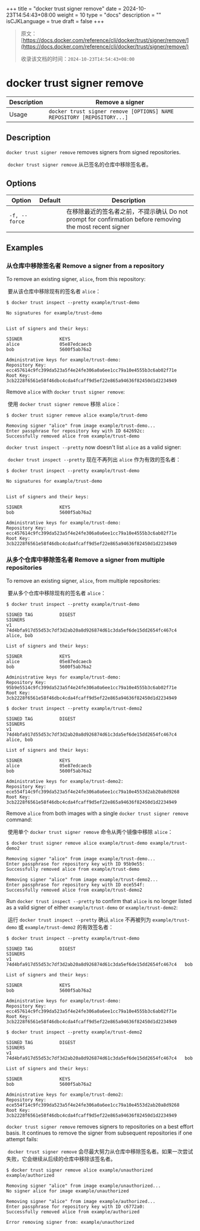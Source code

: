 +++
title = "docker trust signer remove"
date = 2024-10-23T14:54:43+08:00
weight = 10
type = "docs"
description = ""
isCJKLanguage = true
draft = false
+++

> 原文：[https://docs.docker.com/reference/cli/docker/trust/signer/remove/](https://docs.docker.com/reference/cli/docker/trust/signer/remove/)
>
> 收录该文档的时间：`2024-10-23T14:54:43+08:00`

# docker trust signer remove

| Description | Remove a signer                                              |
| :---------- | ------------------------------------------------------------ |
| Usage       | `docker trust signer remove [OPTIONS] NAME REPOSITORY [REPOSITORY...]` |

## Description

`docker trust signer remove` removes signers from signed repositories.

​	`docker trust signer remove` 从已签名的仓库中移除签名者。

## Options

| Option        | Default | Description                                                  |
| ------------- | ------- | ------------------------------------------------------------ |
| `-f, --force` |         | 在移除最近的签名者之前，不提示确认 Do not prompt for confirmation before removing the most recent signer |

## Examples

### 从仓库中移除签名者 Remove a signer from a repository

To remove an existing signer, `alice`, from this repository:

​	要从该仓库中移除现有的签名者 `alice`：

```console
$ docker trust inspect --pretty example/trust-demo

No signatures for example/trust-demo


List of signers and their keys:

SIGNER              KEYS
alice               05e87edcaecb
bob                 5600f5ab76a2

Administrative keys for example/trust-demo:
Repository Key: ecc457614c9fc399da523a5f4e24fe306a0a6ee1cc79a10e4555b3c6ab02f71e
Root Key:       3cb2228f6561e58f46dbc4cda4fcaff9d5ef22e865a94636f82450d1d2234949
```

Remove `alice` with `docker trust signer remove`:

​	使用 `docker trust signer remove` 移除 `alice`：



```console
$ docker trust signer remove alice example/trust-demo

Removing signer "alice" from image example/trust-demo...
Enter passphrase for repository key with ID 642692c:
Successfully removed alice from example/trust-demo
```

`docker trust inspect --pretty` now doesn't list `alice` as a valid signer:

​	`docker trust inspect --pretty` 现在不再列出 `alice` 作为有效的签名者：



```console
$ docker trust inspect --pretty example/trust-demo

No signatures for example/trust-demo


List of signers and their keys:

SIGNER              KEYS
bob                 5600f5ab76a2

Administrative keys for example/trust-demo:
Repository Key: ecc457614c9fc399da523a5f4e24fe306a0a6ee1cc79a10e4555b3c6ab02f71e
Root Key:       3cb2228f6561e58f46dbc4cda4fcaff9d5ef22e865a94636f82450d1d2234949
```

### 从多个仓库中移除签名者 Remove a signer from multiple repositories

To remove an existing signer, `alice`, from multiple repositories:

​	要从多个仓库中移除现有的签名者 `alice`：



```console
$ docker trust inspect --pretty example/trust-demo

SIGNED TAG          DIGEST                                                             SIGNERS
v1                  74d4bfa917d55d53c7df3d2ab20a8d926874d61c3da5ef6de15dd2654fc467c4   alice, bob

List of signers and their keys:

SIGNER              KEYS
alice               05e87edcaecb
bob                 5600f5ab76a2

Administrative keys for example/trust-demo:
Repository Key: 95b9e5514c9fc399da523a5f4e24fe306a0a6ee1cc79a10e4555b3c6ab02f71e
Root Key:       3cb2228f6561e58f46dbc4cda4fcaff9d5ef22e865a94636f82450d1d2234949
```



```console
$ docker trust inspect --pretty example/trust-demo2

SIGNED TAG          DIGEST                                                             SIGNERS
v1                  74d4bfa917d55d53c7df3d2ab20a8d926874d61c3da5ef6de15dd2654fc467c4   alice, bob

List of signers and their keys:

SIGNER              KEYS
alice               05e87edcaecb
bob                 5600f5ab76a2

Administrative keys for example/trust-demo2:
Repository Key: ece554f14c9fc399da523a5f4e24fe306a0a6ee1cc79a10e4553d2ab20a8d9268
Root Key:       3cb2228f6561e58f46dbc4cda4fcaff9d5ef22e865a94636f82450d1d2234949
```

Remove `alice` from both images with a single `docker trust signer remove` command:

​	使用单个 `docker trust signer remove` 命令从两个镜像中移除 `alice`：



```console
$ docker trust signer remove alice example/trust-demo example/trust-demo2

Removing signer "alice" from image example/trust-demo...
Enter passphrase for repository key with ID 95b9e55:
Successfully removed alice from example/trust-demo

Removing signer "alice" from image example/trust-demo2...
Enter passphrase for repository key with ID ece554f:
Successfully removed alice from example/trust-demo2
```

Run `docker trust inspect --pretty` to confirm that `alice` is no longer listed as a valid signer of either `example/trust-demo` or `example/trust-demo2`:

​	运行 `docker trust inspect --pretty` 确认 `alice` 不再被列为 `example/trust-demo` 或 `example/trust-demo2` 的有效签名者：



```console
$ docker trust inspect --pretty example/trust-demo

SIGNED TAG          DIGEST                                                             SIGNERS
v1                  74d4bfa917d55d53c7df3d2ab20a8d926874d61c3da5ef6de15dd2654fc467c4   bob

List of signers and their keys:

SIGNER              KEYS
bob                 5600f5ab76a2

Administrative keys for example/trust-demo:
Repository Key: ecc457614c9fc399da523a5f4e24fe306a0a6ee1cc79a10e4555b3c6ab02f71e
Root Key:       3cb2228f6561e58f46dbc4cda4fcaff9d5ef22e865a94636f82450d1d2234949
```



```console
$ docker trust inspect --pretty example/trust-demo2

SIGNED TAG          DIGEST                                                             SIGNERS
v1                  74d4bfa917d55d53c7df3d2ab20a8d926874d61c3da5ef6de15dd2654fc467c4   bob

List of signers and their keys:

SIGNER              KEYS
bob                 5600f5ab76a2

Administrative keys for example/trust-demo2:
Repository Key: ece554f14c9fc399da523a5f4e24fe306a0a6ee1cc79a10e4553d2ab20a8d9268
Root Key:       3cb2228f6561e58f46dbc4cda4fcaff9d5ef22e865a94636f82450d1d2234949
```

`docker trust signer remove` removes signers to repositories on a best effort basis. It continues to remove the signer from subsequent repositories if one attempt fails:

​	`docker trust signer remove` 会尽最大努力从仓库中移除签名者。如果一次尝试失败，它会继续从后续的仓库中移除该签名者。



```console
$ docker trust signer remove alice example/unauthorized example/authorized

Removing signer "alice" from image example/unauthorized...
No signer alice for image example/unauthorized

Removing signer "alice" from image example/authorized...
Enter passphrase for repository key with ID c6772a0:
Successfully removed alice from example/authorized

Error removing signer from: example/unauthorized
```
